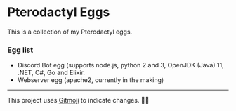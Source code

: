 # Pterodactyl Eggs
This is a collection of my Pterodactyl eggs.

### Egg list
- Discord Bot egg (supports node.js, python 2 and 3, OpenJDK (Java) 11, .NET, C#, Go and Elixir.
- Webserver egg (apache2, currently in the making)

---
This project uses [Gitmoji](https://gitmoji.dev/) to indicate changes. 🎉🚀
